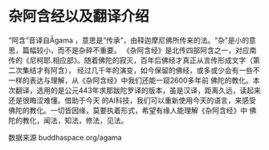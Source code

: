 # 杂阿含经以及翻译介绍

“阿含”音译自Āgama ，意思是“传承”，由释迦摩尼佛所传来的法。“杂”是小的意思，篇幅较小，而不是杂碎不重要。
《杂阿含经》是北传四部阿含之一，对应南传的《尼柯耶.相应部》。随着佛陀的寂灭，百年后佛经才真正从言传形成文字（第二次集结才有阿含），
经过几千年的演变，如今保留的佛经，或多或少会有一些不一样的表达与理解，从《杂阿含经》中我们还能一窥2600多年前
佛陀的教化。本次翻译，选用的是公元443年求那跋陀罗译的版本，虽是汉译，距离久远，读起来还是很晦涩难懂。借助于今天
的AI科技，我们可以重新使用今天的语言，来感受佛陀的教化。一切皆因缘，莫要执着形式，希望有缘人能理解《杂阿含经》中
佛陀的教化，闻法，知法，修法，见法。

数据来源 buddhaspace.org/agama
